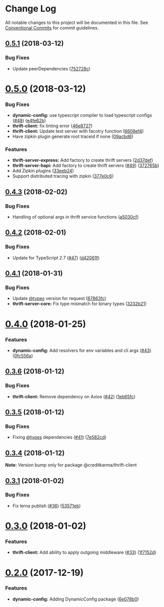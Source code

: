 # Change Log

All notable changes to this project will be documented in this file.
See [Conventional Commits](https://conventionalcommits.org) for commit guidelines.

<a name="0.5.1"></a>
## [0.5.1](https://github.com/creditkarma/thrift-server/tree/master/packages/thrift-client/compare/v0.5.0...v0.5.1) (2018-03-12)


### Bug Fixes

* Update peerDependencies ([752728c](https://github.com/creditkarma/thrift-server/tree/master/packages/thrift-client/commit/752728c))




<a name="0.5.0"></a>
# [0.5.0](https://github.com/creditkarma/thrift-server/tree/master/packages/thrift-client/compare/v0.4.3...v0.5.0) (2018-03-12)


### Bug Fixes

* **dynamic-config:** use typescript compiler to load typescript configs ([#48](https://github.com/creditkarma/thrift-server/tree/master/packages/thrift-client/issues/48)) ([e4fe62b](https://github.com/creditkarma/thrift-server/tree/master/packages/thrift-client/commit/e4fe62b))
* **thrift-client:** fix linting error ([46e8727](https://github.com/creditkarma/thrift-server/tree/master/packages/thrift-client/commit/46e8727))
* **thrift-client:** Update test server with facotry function ([6608ef4](https://github.com/creditkarma/thrift-server/tree/master/packages/thrift-client/commit/6608ef4))
* Have zipkin plugin generate root traceid if none ([09acbd6](https://github.com/creditkarma/thrift-server/tree/master/packages/thrift-client/commit/09acbd6))


### Features

* **thrift-server-express:** Add factory to create thrift servers ([2d37def](https://github.com/creditkarma/thrift-server/tree/master/packages/thrift-client/commit/2d37def))
* **thrift-server-hapi:** Add factory to create thrift servers ([#49](https://github.com/creditkarma/thrift-server/tree/master/packages/thrift-client/issues/49)) ([372765b](https://github.com/creditkarma/thrift-server/tree/master/packages/thrift-client/commit/372765b))
* Add Zipkin plugins ([33eeb24](https://github.com/creditkarma/thrift-server/tree/master/packages/thrift-client/commit/33eeb24))
* Support distributed tracing with zipkin ([377e0c6](https://github.com/creditkarma/thrift-server/tree/master/packages/thrift-client/commit/377e0c6))




<a name="0.4.3"></a>
## [0.4.3](https://github.com/creditkarma/thrift-server/tree/master/packages/thrift-client/compare/v0.4.2...v0.4.3) (2018-02-02)


### Bug Fixes

* Handling of optional args in thrift service functions ([a5030cf](https://github.com/creditkarma/thrift-server/tree/master/packages/thrift-client/commit/a5030cf))




<a name="0.4.2"></a>
## [0.4.2](https://github.com/creditkarma/thrift-server/tree/master/packages/thrift-client/compare/v0.4.1...v0.4.2) (2018-02-01)


### Bug Fixes

* Update for TypeScript 2.7 ([#47](https://github.com/creditkarma/thrift-server/tree/master/packages/thrift-client/issues/47)) ([d42061f](https://github.com/creditkarma/thrift-server/tree/master/packages/thrift-client/commit/d42061f))




<a name="0.4.1"></a>
## [0.4.1](https://github.com/creditkarma/thrift-server/tree/master/packages/thrift-client/compare/v0.4.0...v0.4.1) (2018-01-31)


### Bug Fixes

* Update [@types](https://github.com/types) version for request ([87863fc](https://github.com/creditkarma/thrift-server/tree/master/packages/thrift-client/commit/87863fc))
* **thrift-server-core:** Fix type mismatch for binary types ([3232b21](https://github.com/creditkarma/thrift-server/tree/master/packages/thrift-client/commit/3232b21))




<a name="0.4.0"></a>
# [0.4.0](https://github.com/creditkarma/thrift-server/tree/master/packages/thrift-client/compare/v0.3.6...v0.4.0) (2018-01-25)


### Features

* **dynamic-config:** Add resolvers for env variables and cli args ([#43](https://github.com/creditkarma/thrift-server/tree/master/packages/thrift-client/issues/43)) ([0fc556a](https://github.com/creditkarma/thrift-server/tree/master/packages/thrift-client/commit/0fc556a))




<a name="0.3.6"></a>
## [0.3.6](https://github.com/creditkarma/thrift-server/tree/master/packages/thrift-client/compare/v0.3.5...v0.3.6) (2018-01-12)


### Bug Fixes

* **thrift-client:** Remove dependency on Axios ([#42](https://github.com/creditkarma/thrift-server/tree/master/packages/thrift-client/issues/42)) ([1eb65fc](https://github.com/creditkarma/thrift-server/tree/master/packages/thrift-client/commit/1eb65fc))




<a name="0.3.5"></a>
## [0.3.5](https://github.com/creditkarma/thrift-server/tree/master/packages/thrift-client/compare/v0.3.4...v0.3.5) (2018-01-12)


### Bug Fixes

* Fixing [@types](https://github.com/types) dependencies ([#41](https://github.com/creditkarma/thrift-server/tree/master/packages/thrift-client/issues/41)) ([7e582cd](https://github.com/creditkarma/thrift-server/tree/master/packages/thrift-client/commit/7e582cd))




<a name="0.3.4"></a>
## [0.3.4](https://github.com/creditkarma/thrift-server/tree/master/packages/thrift-client/compare/v0.3.3...v0.3.4) (2018-01-12)




**Note:** Version bump only for package @creditkarma/thrift-client

<a name="0.3.1"></a>
## [0.3.1](https://github.com/creditkarma/thrift-server/tree/master/packages/thrift-client/compare/v0.3.0...v0.3.1) (2018-01-02)


### Bug Fixes

* Fix lerna publish ([#36](https://github.com/creditkarma/thrift-server/tree/master/packages/thrift-client/issues/36)) ([53571eb](https://github.com/creditkarma/thrift-server/tree/master/packages/thrift-client/commit/53571eb))




<a name="0.3.0"></a>
# [0.3.0](https://github.com/creditkarma/thrift-server/tree/master/packages/thrift-client/compare/v0.2.0...v0.3.0) (2018-01-02)


### Features

* **thrift-client:** Add ability to apply outgoing middleware ([#33](https://github.com/creditkarma/thrift-server/tree/master/packages/thrift-client/issues/33)) ([1f7152d](https://github.com/creditkarma/thrift-server/tree/master/packages/thrift-client/commit/1f7152d))




<a name="0.2.0"></a>
# [0.2.0](https://github.com/creditkarma/thrift-server/tree/master/packages/thrift-client/compare/v0.1.3...v0.2.0) (2017-12-19)


### Features

* **dynamic-config:** Adding DynamicConfig package ([6e078b0](https://github.com/creditkarma/thrift-server/tree/master/packages/thrift-client/commit/6e078b0))
